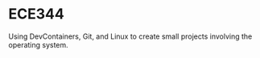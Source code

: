 # ECE344
Using DevContainers, Git, and Linux to create small projects involving the operating system. 
